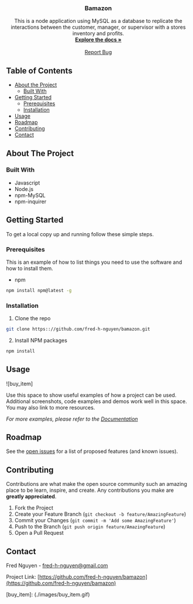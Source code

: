 <h3 align="center">Bamazon</h3>

  <p align="center">
    This is a node application using MySQL as a database to replicate the interactions between the customer, manager, or supervisor with a stores inventory and profits. 
    <br />
    <a href="https://github.com/fred-h-nguyen/bamazon"><strong>Explore the docs »</strong></a>
    <br />
    <br />
    <a href="https://github.com/fred-h-nguyen/bamazon/issues">Report Bug</a>
  </p>




<!-- TABLE OF CONTENTS -->
## Table of Contents

* [About the Project](#about-the-project)
  * [Built With](#built-with)
* [Getting Started](#getting-started)
  * [Prerequisites](#prerequisites)
  * [Installation](#installation)
* [Usage](#usage)
* [Roadmap](#roadmap)
* [Contributing](#contributing)
* [Contact](#contact)



<!-- ABOUT THE PROJECT -->
## About The Project
### Built With

* Javascript
* Node.js
* npm-MySQL
* npm-inquirer


<!-- GETTING STARTED -->
## Getting Started

To get a local copy up and running follow these simple steps.

### Prerequisites

This is an example of how to list things you need to use the software and how to install them.
* npm
```sh
npm install npm@latest -g
```

### Installation
 
1. Clone the repo
```sh
git clone https:://github.com/fred-h-nguyen/bamazon.git
```
2. Install NPM packages
```sh
npm install
```



<!-- USAGE EXAMPLES -->
## Usage
![buy_item]

Use this space to show useful examples of how a project can be used. Additional screenshots, code examples and demos work well in this space. You may also link to more resources.

_For more examples, please refer to the [Documentation](https://example.com)_



<!-- ROADMAP -->
## Roadmap

See the [open issues](https://github.com/fred-h-nguyen/bamazon/issues) for a list of proposed features (and known issues).



<!-- CONTRIBUTING -->
## Contributing

Contributions are what make the open source community such an amazing place to be learn, inspire, and create. Any contributions you make are **greatly appreciated**.

1. Fork the Project
2. Create your Feature Branch (`git checkout -b feature/AmazingFeature`)
3. Commit your Changes (`git commit -m 'Add some AmazingFeature'`)
4. Push to the Branch (`git push origin feature/AmazingFeature`)
5. Open a Pull Request

<!-- CONTACT -->
## Contact

Fred Nguyen - fred-h-nguyen@gmail.com

Project Link: [https://github.com/fred-h-nguyen/bamazon](https://github.com/fred-h-nguyen/bamazon)

<!--Links for the gifs--!>

[buy_item]: (./images/buy_item.gif)
